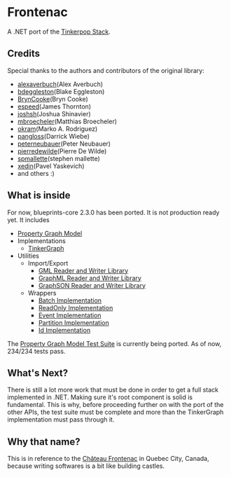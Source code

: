 Frontenac
=========

A .NET port of the [Tinkerpop Stack](http://www.tinkerpop.com/ "Title").  

## Credits
Special thanks to the authors and contributors of the original library:
* [alexaverbuch](http://www.github.com/alexaverbuch/ "Title")(Alex Averbuch)
* [bdeggleston](http://www.github.com/bdeggleston/ "Title")(Blake Eggleston)
* [BrynCooke](http://www.github.com/BrynCooke/ "Title")(Bryn Cooke)
* [espeed](http://www.github.com/espeed/ "Title")(James Thornton)
* [joshsh](http://www.github.com/joshsh/ "Title")(Joshua Shinavier)
* [mbroecheler](http://www.github.com/mbroecheler/ "Title")(Matthias Broecheler)
* [okram](http://www.github.com/okram/ "Title")(Marko A. Rodriguez)
* [pangloss](http://www.github.com/pangloss/ "Title")(Darrick Wiebe)
* [peterneubauer](http://www.github.com/peterneubauer/ "Title")(Peter Neubauer)
* [pierredewilde](http://www.github.com/pierredewilde/ "Title")(Pierre De Wilde)
* [spmallette](http://www.github.com/spmallette/ "Title")(stephen mallette)
* [xedin](http://www.github.com/xedin/ "Title")(Pavel Yaskevich)
* and others :)

## What is inside
For now, blueprints-core 2.3.0 has been ported. It is not production ready yet. It includes
* [Property Graph Model](https://github.com/tinkerpop/blueprints/wiki/Property-Graph-Model "Title")
* Implementations
  * [TinkerGraph](https://github.com/tinkerpop/blueprints/wiki/TinkerGraph "Title")
* Utilities
  * Import/Export
     * [GML Reader and Writer Library](https://github.com/tinkerpop/blueprints/wiki/GML-Reader-and-Writer-Library "Title")
     * [GraphML Reader and Writer Library](https://github.com/tinkerpop/blueprints/wiki/GraphML-Reader-and-Writer-Library "Title")
     * [GraphSON Reader and Writer Library](https://github.com/tinkerpop/blueprints/wiki/GraphSON-Reader-and-Writer-Library "Title")
  * Wrappers
     * [Batch Implementation](https://github.com/tinkerpop/blueprints/wiki/Batch-Implementation "Title")
     * [ReadOnly Implementation](https://github.com/tinkerpop/blueprints/wiki/ReadOnly-Implementation "Title")
     * [Event Implementation](https://github.com/tinkerpop/blueprints/wiki/Event-Implementation "Title")
     * [Partition Implementation](https://github.com/tinkerpop/blueprints/wiki/Partition-Implementation "Title")
     * [Id Implementation](https://github.com/tinkerpop/blueprints/wiki/Id-Implementation "Title")

The [Property Graph Model Test Suite](https://github.com/tinkerpop/blueprints/wiki/Property-Graph-Model-Test-Suite "Title") is currently being ported. As of now, 234/234 tests pass. 

## What's Next?
There is still a lot more work that must be done in order to get a full stack implemented in .NET.
Making sure it's root component is solid is fundamental. This is why, before proceeding further on with the port of the other APIs, the test suite must be complete and more than the TinkerGraph implementation must pass through it.  

## Why that name?
This is in reference to the [Château Frontenac](http://en.wikipedia.org/wiki/Chateau_Frontenac "Title") in Quebec City, Canada, because writing softwares is a bit like building castles.
